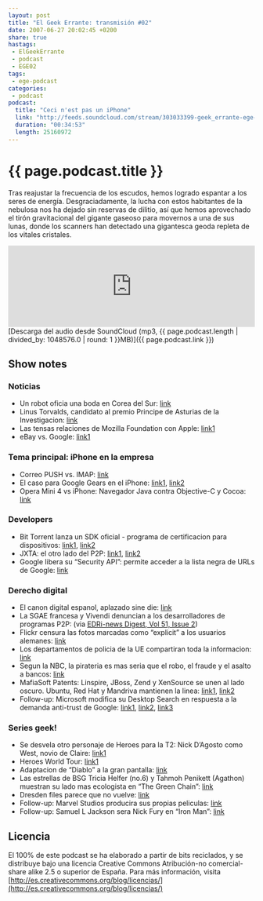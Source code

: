 ```yaml
---
layout: post
title: "El Geek Errante: transmisión #02"
date: 2007-06-27 20:02:45 +0200
share: true
hastags:
 - ElGeekErrante
 - podcast
 - EGE02
tags:
 - ege-podcast
categories:
 - podcast
podcast:
  title: "Ceci n'est pas un iPhone"
  link: "http://feeds.soundcloud.com/stream/303033399-geek_errante-ege-podcast-ep02.mp3"
  duration: "00:34:53"
  length: 25160972
---
```


# {{ page.podcast.title }}
Tras reajustar la frecuencia de los escudos, hemos logrado espantar a los seres de energía. Desgraciadamente, la lucha con estos habitantes de la nebulosa nos ha dejado sin reservas de dilitio, así que hemos aprovechado el tirón gravitacional del gigante gaseoso para movernos a una de sus lunas, donde los scanners han detectado una gigantesca geoda repleta de los vitales cristales.

<iframe width="100%" height="166" scrolling="no" frameborder="no" src="https://w.soundcloud.com/player/?url=https%3A//api.soundcloud.com/tracks/303033399&amp;color=ff5500&amp;auto_play=false&amp;hide_related=false&amp;show_comments=true&amp;show_user=true&amp;show_reposts=false"></iframe>
[Descarga del audio desde SoundCloud (mp3, {{ page.podcast.length | divided_by: 1048576.0 | round: 1 }}MB)]({{ page.podcast.link }})

## Show notes

### Noticias
- Un robot oficia una boda en Corea del Sur: [link](https://www.engadget.com/2007/06/17/robot-to-be-master-of-ceremonies-at-south-korean-wedding/)
- Linus Torvalds, candidato al premio Principe de Asturias de la Investigacion: [link](http://tecnologia.elpais.com/tecnologia/2007/06/18/actualidad/1182155282_850215.html)
- Las tensas relaciones de Mozilla Foundation con Apple: [link1](http://web.archive.org/web/20070711090455/http://news.yahoo.com/s/pcworld/20070619/tc_pcworld/133087)
- eBay vs. Google: [link1](http://web.archive.org/web/20070620100922/http://news.yahoo.com/s/ap/20070615/ap_on_hi_te/ebay_google)

### Tema principal: iPhone en la empresa
- Correo PUSH vs. IMAP: [link](http://web.archive.org/web/20071114081920/http://rollerweblogger.org/roller/entry/iphone_vs_ms_exchange)
- El caso para Google Gears en el iPhone: [link1](http://gesturelab.com/?p=82), [link2](http://web.archive.org/web/20070617215859/http://code.google.com/p/google-gears/wiki/GoogleGearsForSafariWebKit)
- Opera Mini 4 vs iPhone: Navegador Java contra Objective-C y Cocoa: [link](http://tecnologia.elpais.com/tecnologia/2007/06/22/actualidad/1182502861_850215.html)

### Developers
- Bit Torrent lanza un SDK oficial - programa de certificacion para dispositivos: [link1](http://web.archive.org/web/20071104163138/http://www.howforge.com/flexible-bittorrent-client-for-embedded-devices), [link2](https://www.engadget.com/2007/05/21/qnap-ts-100-nas-handles-bittorrent-downloads-media-server-dutie/)
- JXTA: el otro lado del P2P: [link1](http://web.archive.org/web/20071126200416/https://jxta.dev.java.net/), [link2](https://en.wikipedia.org/wiki/JXTA)
- Google libera su “Security API”: permite acceder a la lista negra de URLs de Google: [link](http://web.archive.org/web/20070711062650/http://news.yahoo.com/s/pcworld/20070619/tc_pcworld/133069)

### Derecho digital
- El canon digital espanol, aplazado sine die: [link](http://tecnologia.elpais.com/tecnologia/2007/06/19/actualidad/1182241685_850215.html)
- La SGAE francesa y Vivendi denuncian a los desarrolladores de programas P2P: (via [EDRi-news Digest, Vol 51, Issue 2](http://web.archive.org/web/20071110023042/http://www.edri.org/edrigram/number5.20))
- Flickr censura las fotos marcadas como “explicit” a los usuarios alemanes: [link](http://web.archive.org/web/20070718214401/http://www.centernetworks.com/german-view-on-the-flickr-censorship-issue)
- Los departamentos de policia de la UE compartiran toda la informacion: [link](http://www.theregister.co.uk/2007/06/15/eu_police_data_sharing/)
- Segun la NBC, la pirateria es mas seria que el robo, el fraude y el asalto a bancos: [link](http://arstechnica.com/tech-policy/2007/06/copyright-coalition-piracy-more-serious-than-burglary-fraud-bank-robbery/)
- MafiaSoft Patents: Linspire, JBoss, Zend y XenSource se unen al lado oscuro. Ubuntu, Red Hat y Mandriva mantienen la linea: [link1](http://web.archive.org/web/20070710181748/http://news.yahoo.com/s/cmp/20070620/tc_cmp/199905544), [link2](http://web.archive.org/web/20070913020211/http://blog.mandriva.com/2007/06/19/we-will-not-go-to-canossa/)
- Follow-up: Microsoft modifica su Desktop Search en respuesta a la demanda anti-trust de Google: [link1](http://web.archive.org/web/20070630193828/http://news.yahoo.com/s/ap/20070620/ap_on_hi_te/microsoft_google), [link2](https://www.engadget.com/2007/06/18/microsoft-calls-google-out-on-windows-search-integration-claim/), [link3](http://web.archive.org/web/20070630193828/http://news.yahoo.com/s/ap/20070620/ap_on_hi_te/microsoft_google)

### Series geek!
- Se desvela otro personaje de Heroes para la T2: Nick D’Agosto como West, novio de Claire: [link1](http://www.sliceofscifi.com/2007/06/18/heroes-casting-news/)
- Heroes World Tour: [link1](http://www.sliceofscifi.com/2007/06/22/greg-grunberg-talks-heroes/)
- Adaptacion de “Diablo” a la gran pantalla: [link](http://web.archive.org/web/20071120034029/http://www.filmwad.com/-i-diablo-i-movie-on-the-way-2986-p.html)
- Las estrellas de BSG Tricia Helfer (no.6) y Tahmoh Penikett (Agathon) muestran su lado mas ecologista en “The Green Chain”: [link](http://www.sliceofscifi.com/2007/06/20/battlestars-go-green-in-new-environmental-film/)
- Dresden files parece que no vuelve: [link](http://www.sliceofscifi.com/2007/06/19/harry-d-may-need-some-extra-magic/)
- Follow-up: Marvel Studios producira sus propias peliculas: [link](https://news.slashdot.org/story/07/06/18/1443239/marvel-studios-to-produce-its-own-movies)
- Follow-up: Samuel L Jackson sera Nick Fury en “Iron Man”: [link](https://www.comicbookmovie.com/iron_man/samuel-l-jackson-is-nick-fury-a3690)

## Licencia
El 100% de este podcast se ha elaborado a partir de bits reciclados, y se distribuye bajo una licencia Creative Commons Atribución-no comercial-share alike 2.5 o superior de España. Para más información, visita [http://es.creativecommons.org/blog/licencias/](http://es.creativecommons.org/blog/licencias/)

